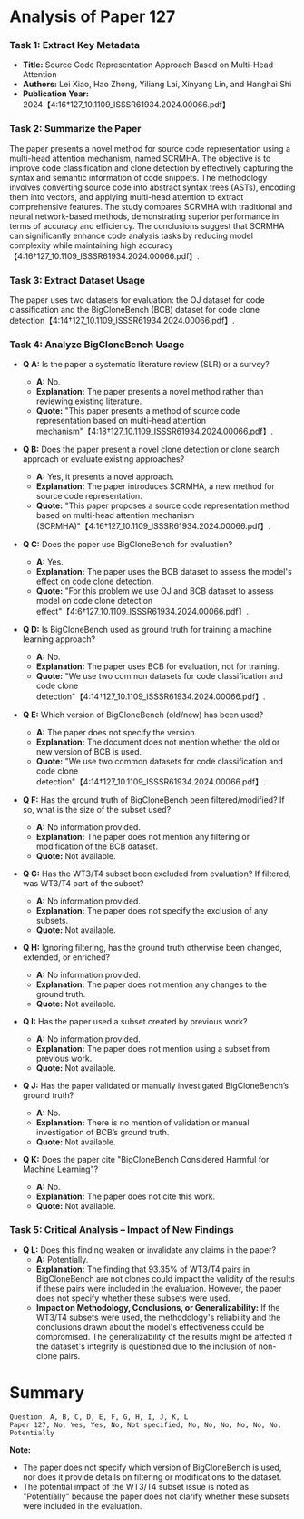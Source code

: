 # Analysis of Paper 127

### Task 1: Extract Key Metadata

- **Title:** Source Code Representation Approach Based on Multi-Head Attention
- **Authors:** Lei Xiao, Hao Zhong, Yiliang Lai, Xinyang Lin, and Hanghai Shi
- **Publication Year:** 2024【4:16†127_10.1109_ISSSR61934.2024.00066.pdf】

### Task 2: Summarize the Paper

The paper presents a novel method for source code representation using a multi-head attention mechanism, named SCRMHA. The objective is to improve code classification and clone detection by effectively capturing the syntax and semantic information of code snippets. The methodology involves converting source code into abstract syntax trees (ASTs), encoding them into vectors, and applying multi-head attention to extract comprehensive features. The study compares SCRMHA with traditional and neural network-based methods, demonstrating superior performance in terms of accuracy and efficiency. The conclusions suggest that SCRMHA can significantly enhance code analysis tasks by reducing model complexity while maintaining high accuracy【4:16†127_10.1109_ISSSR61934.2024.00066.pdf】.

### Task 3: Extract Dataset Usage

The paper uses two datasets for evaluation: the OJ dataset for code classification and the BigCloneBench (BCB) dataset for code clone detection【4:14†127_10.1109_ISSSR61934.2024.00066.pdf】.

### Task 4: Analyze BigCloneBench Usage

- **Q A:** Is the paper a systematic literature review (SLR) or a survey?
  - **A:** No.
  - **Explanation:** The paper presents a novel method rather than reviewing existing literature.
  - **Quote:** "This paper presents a method of source code representation based on multi-head attention mechanism"【4:18†127_10.1109_ISSSR61934.2024.00066.pdf】.

- **Q B:** Does the paper present a novel clone detection or clone search approach or evaluate existing approaches?
  - **A:** Yes, it presents a novel approach.
  - **Explanation:** The paper introduces SCRMHA, a new method for source code representation.
  - **Quote:** "This paper proposes a source code representation method based on multi-head attention mechanism (SCRMHA)"【4:16†127_10.1109_ISSSR61934.2024.00066.pdf】.

- **Q C:** Does the paper use BigCloneBench for evaluation?
  - **A:** Yes.
  - **Explanation:** The paper uses the BCB dataset to assess the model's effect on code clone detection.
  - **Quote:** "For this problem we use OJ and BCB dataset to assess model on code clone detection effect"【4:6†127_10.1109_ISSSR61934.2024.00066.pdf】.

- **Q D:** Is BigCloneBench used as ground truth for training a machine learning approach?
  - **A:** No.
  - **Explanation:** The paper uses BCB for evaluation, not for training.
  - **Quote:** "We use two common datasets for code classification and code clone detection"【4:14†127_10.1109_ISSSR61934.2024.00066.pdf】.

- **Q E:** Which version of BigCloneBench (old/new) has been used?
  - **A:** The paper does not specify the version.
  - **Explanation:** The document does not mention whether the old or new version of BCB is used.
  - **Quote:** "We use two common datasets for code classification and code clone detection"【4:14†127_10.1109_ISSSR61934.2024.00066.pdf】.

- **Q F:** Has the ground truth of BigCloneBench been filtered/modified? If so, what is the size of the subset used?
  - **A:** No information provided.
  - **Explanation:** The paper does not mention any filtering or modification of the BCB dataset.
  - **Quote:** Not available.

- **Q G:** Has the WT3/T4 subset been excluded from evaluation? If filtered, was WT3/T4 part of the subset?
  - **A:** No information provided.
  - **Explanation:** The paper does not specify the exclusion of any subsets.
  - **Quote:** Not available.

- **Q H:** Ignoring filtering, has the ground truth otherwise been changed, extended, or enriched?
  - **A:** No information provided.
  - **Explanation:** The paper does not mention any changes to the ground truth.
  - **Quote:** Not available.

- **Q I:** Has the paper used a subset created by previous work?
  - **A:** No information provided.
  - **Explanation:** The paper does not mention using a subset from previous work.
  - **Quote:** Not available.

- **Q J:** Has the paper validated or manually investigated BigCloneBench’s ground truth?
  - **A:** No.
  - **Explanation:** There is no mention of validation or manual investigation of BCB’s ground truth.
  - **Quote:** Not available.

- **Q K:** Does the paper cite "BigCloneBench Considered Harmful for Machine Learning"?
  - **A:** No.
  - **Explanation:** The paper does not cite this work.
  - **Quote:** Not available.

### Task 5: Critical Analysis – Impact of New Findings

- **Q L:** Does this finding weaken or invalidate any claims in the paper?
  - **A:** Potentially.
  - **Explanation:** The finding that 93.35% of WT3/T4 pairs in BigCloneBench are not clones could impact the validity of the results if these pairs were included in the evaluation. However, the paper does not specify whether these subsets were used.
  - **Impact on Methodology, Conclusions, or Generalizability:** If the WT3/T4 subsets were used, the methodology's reliability and the conclusions drawn about the model's effectiveness could be compromised. The generalizability of the results might be affected if the dataset's integrity is questioned due to the inclusion of non-clone pairs.

# Summary

```
Question, A, B, C, D, E, F, G, H, I, J, K, L
Paper 127, No, Yes, Yes, No, Not specified, No, No, No, No, No, No, Potentially
```

**Note:**  
- The paper does not specify which version of BigCloneBench is used, nor does it provide details on filtering or modifications to the dataset. 
- The potential impact of the WT3/T4 subset issue is noted as "Potentially" because the paper does not clarify whether these subsets were included in the evaluation.
